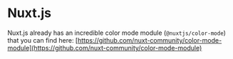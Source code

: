 # Nuxt.js

Nuxt.js already has an incredible color mode module (`@nuxtjs/color-mode`) that you can find here: [https://github.com/nuxt-community/color-mode-module](https://github.com/nuxt-community/color-mode-module)
